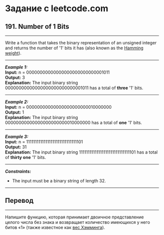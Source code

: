 # Задание с leetcode.com
## 191. Number of 1 Bits

---

Write a function that takes the binary representation of an unsigned integer and returns the number of '1' bits it has (also known as the [Hamming weight](https://en.wikipedia.org/wiki/Hamming_weight)).

---

***Example 1:***</br>
**Input:** n = 00000000000000000000000000001011</br>
**Output:** 3</br>
**Explanation:** The input binary string 00000000000000000000000000001011 has a total of **three** '1' bits.</br>

---

***Example 2:***</br>
**Input:** n = 00000000000000000000000010000000</br>
**Output:** 1</br>
**Explanation:** The input binary string 00000000000000000000000010000000 has a total of **one** '1' bits.</br>

---

***Example 3:***</br>
**Input:** n = 11111111111111111111111111111101</br>
**Output:** 31</br>
**Explanation:** The input binary string 11111111111111111111111111111101  has a total of **thirty one** '1' bits.</br>

---

***Constraints:***</br>
- The input must be a binary string of length 32.</br>
  
---

## Перевод

---

Напишите функцию, которая принимает двоичное представление целого числа без знака и возвращает количество имеющихся у него битов «1» (также известное как [вес Хэмминга](https://translated.turbopages.org/proxy_u/en-ru.ru.2cd927b4-659db003-0bc3257f-74722d776562/https/en.wikipedia.org/wiki/Hamming_weight)).
